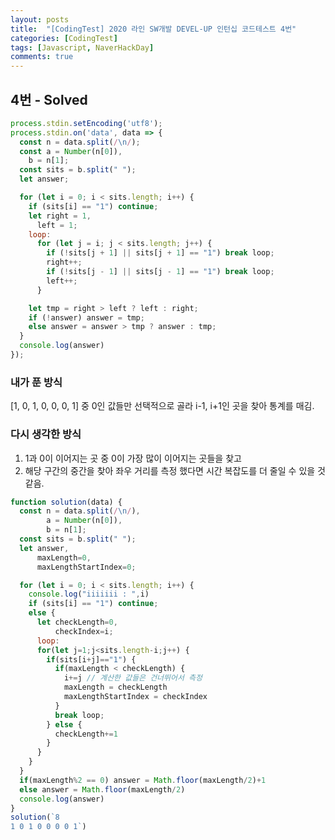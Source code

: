 ```yaml
---
layout: posts
title:  "[CodingTest] 2020 라인 SW개발 DEVEL-UP 인턴십 코드테스트 4번"
categories: [CodingTest]
tags: [Javascript, NaverHackDay]
comments: true
---
```


<!-- https://docs.google.com/document/d/1Agv0wWVtUVfxEsDiL2XNMTXW3VtOp4VdeJjA_V53BQQ/edit?usp=sharing -->

## 4번 - Solved

```javascript
process.stdin.setEncoding('utf8');
process.stdin.on('data', data => {
  const n = data.split(/\n/);
  const a = Number(n[0]),
    b = n[1];
  const sits = b.split(" ");
  let answer;

  for (let i = 0; i < sits.length; i++) {
    if (sits[i] == "1") continue;
    let right = 1,
      left = 1;
    loop:
      for (let j = i; j < sits.length; j++) {
        if (!sits[j + 1] || sits[j + 1] == "1") break loop;
        right++;
        if (!sits[j - 1] || sits[j - 1] == "1") break loop;
        left++;
      }

    let tmp = right > left ? left : right;
    if (!answer) answer = tmp;
    else answer = answer > tmp ? answer : tmp;
  }
  console.log(answer)
});
```

### 내가 푼 방식 

[1, 0, 1, 0, 0, 0, 1] 중 0인 값들만 선택적으로 골라 i-1, i+1인 곳을 찾아 통계를 매김.

### 다시 생각한 방식

1. 1과 0이 이어지는 곳 중 0이 가장 많이 이어지는 곳들을 찾고
2. 해당 구간의 중간을 찾아 좌우 거리를 측정
했다면 시간 복잡도를 더 줄일 수 있을 것 같음.

```javascript
function solution(data) {
  const n = data.split(/\n/),
        a = Number(n[0]),
        b = n[1];
  const sits = b.split(" ");
  let answer,
      maxLength=0,
      maxLengthStartIndex=0;

  for (let i = 0; i < sits.length; i++) {
    console.log("iiiiiii : ",i)
    if (sits[i] == "1") continue;
    else {
      let checkLength=0,
          checkIndex=i;
      loop:
      for(let j=1;j<sits.length-i;j++) {
        if(sits[i+j]=="1") {
          if(maxLength < checkLength) {
            i+=j // 계산한 값들은 건너뛰어서 측정
            maxLength = checkLength
            maxLengthStartIndex = checkIndex
          }
          break loop;
        } else {
          checkLength+=1
        }
      }
    }
  }
  if(maxLength%2 == 0) answer = Math.floor(maxLength/2)+1
  else answer = Math.floor(maxLength/2)
  console.log(answer)
}
solution(`8
1 0 1 0 0 0 0 1`)
```